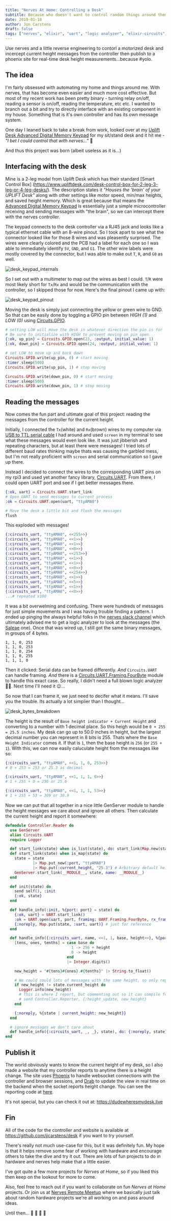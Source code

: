 ```yaml
---
title: "Nerves At Home: Controlling a Desk"
subtitle: Because who doesn't want to control random things around them using nerves?
date: 2019-01-18
author: Jon Carstens
draft: false
tags: ["nerves", "elixir", "uart", "logic analyzer", "elixir-circuits", "gpio"]
---
```


Use nerves and a little reverse engineering to contorl a motorized desk and
incercept current height messages from the controller then publish to a phoenix
site for real-time desk height measurements...because #yolo.

<!--more-->

## The idea

I'm fairly obsessed with automating my home and things around me. With nerves,
that has become even easier and much more cost effective. But most of my recent 
work has been pretty binary - turning relay on/off, reading a sensor is on/off,
reading the temperature, etc etc. I wanted to branch out a bit and try to
directly interface with an existing component in my house. Something that is it's
own controller and has its own message system.

One day I leaned back to take a break from work, looked over at my [Uplift Desk
Advanced Digital Memory Keypad](https://www.upliftdesk.com/advanced-digital-memory-keypad/)
for my sit/stand desk and it hit me - _"I bet I could control that with nerves..."_
🤔

And thus this project was born (albeit useless as it is...)

## Interfacing with the desk

Mine is a 2-leg model from Uplift Desk which has their standard [Smart Control Box]
(https://www.upliftdesk.com/desk-control-box-for-2-leg-3-leg-or-4-leg-desks/).
The description states it _"Houses the 'brain' of your UPLIFT Desk"_ along with
other settings like motor speed, min/max heights, and saved height memory. Which
is great because that means the [Advanced Digital Memory Keypad](https://www.upliftdesk.com/advanced-digital-memory-keypad/)
is essentially just a simple microcontroller receiving and sending messages with
"the brain", so we can intercept there with the nerves controller.

The keypad connects to the desk controller via a RJ45 jack and looks like a
typical ethernet cable with an 8-wire pinout. So I took apart to see what the
connector looked like for those 8 wires and was pleasently surprised. The wires
were clearly colored and the PCB had a label for each one so I was able to immediately
identify `5V`, `GND`, and `G1`. The other wire labels were mostly covered by the
connector, but I was able to make out `T`, `R`, and `G0` as well.

![desk_keypad_internals](/images/2019-01-18/desk_keypad_internals.jpg)

So I set out with a multimeter to map out the wires as best I could. `T`/`R` were
most likely short for `Tx`/`Rx` and would be the communication with the controller,
so I skipped those for now. Here's the final pinout I came up with:

![desk_keypad_pinout](/images/2019-01-18/desk_keypad_pinout.png)

Moving the desk is simply just connecting the yellow or green wire to GND. So that
can be easily done by toggling a GPIO pin between _HIGH (1)_ and _LOW (0)_ using
[Circuits.GPIO](https://github.com/elixir-circuits/circuits_gpio).

```elixir
# setting LOW will move the desk in whatever direction the pin is for
# Be sure to initialize with HIGH to prevent moving on pin open.
{:ok, up_pin} = Circuits.GPIO.open(23, :output, initial_value: 1)
{:ok, down_pin} = Circuits.GPIO.open(24, :output, initial_value: 1)

# set LOW to move up and back down
Circuits.GPIO.write(up_pin, 0) # start moving
:timer.sleep(500) 
Circuits.GPIO.write(up_pin, 1) # stop moving

Circuits.GPIO.write(down_pin, 0) # start moving
:timer.sleep(500) 
Circuits.GPIO.write(down_pin, 1) # stop moving
```

## Reading the messages

Now comes the fun part and ultimate goal of this project: reading the messages 
from the controller for the current height.

Initially, I connected the `Tx`(white) and `Rx`(brown) wires to my computer via
[USB to TTL serial cable](https://www.adafruit.com/product/954) I had around and
used `screen` in my terminal to see what these messages would even look like.
It was just jibberish and repeating characters, but at least there were messages!
I tried lots of different baud rates thinking maybe thats was causing the garbled
mess, but I'm not really proficient with `screen` and serial communication so
I gave up there.

Instead I decided to connect the wires to the corresponding UART pins on my rpi3
and used yet another fancy library, [Circuits.UART](https://github.com/elixir-circuits/circuits_gpio).
From there, I could open UART port and see if I get better messages there.

```elixir
{:ok, uart} = Circuits.UART.start_link
# Open UART to send messages to current process
:ok = Circuits.UART.open(uart, "ttyAMA0")

# Move the desk a little bit and flush the messages
flush
```

This exploded with messages! 
```elixir
{:circuits_uart, "ttyAMA0", <<255>>}
{:circuits_uart, "ttyAMA0", <<1>>}
{:circuits_uart, "ttyAMA0", <<1>>}
{:circuits_uart, "ttyAMA0", <<0>>}
{:circuits_uart, "ttyAMA0", <<253>>}
{:circuits_uart, "ttyAMA0", <<1>>}
{:circuits_uart, "ttyAMA0", <<1>>}
{:circuits_uart, "ttyAMA0", <<0>>}
{:circuits_uart, "ttyAMA0", <<254>>}
{:circuits_uart, "ttyAMA0", <<1>>}
{:circuits_uart, "ttyAMA0", <<5>>}
{:circuits_uart, "ttyAMA0", <<1>>}
{:circuits_uart, "ttyAMA0", <<0>>}
...# repeated x100 
```

It was a bit overwelming and confusing. There were hundreds of messages for just
simple movements and I was having trouble finding a pattern. I ended up pinging
the always helpful folks in the [nerves slack channel](https://elixir-lang.slack.com/messages/C0AB4A879/)
which ultimately advised me to get a logic analyzer to look at the messages (the
[Saleae](https://www.saleae.com) one). Once that was wired up, I still got
the same binary messages, in groups of 4 bytes.

```
1, 1, 0, 253
1, 1, 0, 253
1, 1, 0, 254
1, 1, 0, 255
1, 1, 1, 0
```
Then it clicked: Serial data can be framed differently. _And_ `Circuits.UART` can
handle framing. _And_ there is a [Circuits.UART.Framing.FourByte](https://github.com/elixir-circuits/circuits_uart/blob/master/lib/uart/framing/fourbyte.ex)
module to handle this exact case. So really, I didn't need a full blown logic
analyzer 🤦‍♂. Next time I'll need it 😉...

So now that I can frame it, we just need to decifer what it means. I'll save you
the trouble. Its actually a lot simplier than I thought...

![desk_bytes_breakdown](/images/2019-01-18/desk_bytes_breakdown.png)

The height is the result of `Base height indicator + Current Height` and converting
to a number with 1 decimal place. So this heigh would be `0 + 255 = 25.5 inches`.
My desk can go up to 50.0 inches in height, but the largest decimal number you can
represent in 8 bits is 255. Thats where the `Base Height Indicator` comes it. If
that is `1`, then the base height is `256` (or `255 + 1`). With this, we can now
easily caluculate height from the messages like so:

```elixir
{:circuits_uart, "ttyAMA0", <<1, 1, 0, 253>>}
# 0 + 253 = 253 or 25.3 as decimal

{:circuits_uart, "ttyAMA0", <<1, 1, 1, 0>>}
# 1 + 255 + 0 = 256 or 25.6

{:circuits_uart, "ttyAMA0", <<1, 1, 1, 53>>}
# 1 + 255 + 53 = 309 or 30.9
```

Now we can put that all together in a nice little GenServer module to handle the
height messages we care about and ignore all others. Then calculate the current 
height and report it somewhere:

```elixir
defmodule Controller.Reader do
  use GenServer
  alias Circuits.UART
  require Logger

  def start_link(state) when is_list(state), do: start_link(Map.new(state))
  def start_link(state) when is_map(state) do
    state = state
            |> Map.put_new(:port, "ttyAMA0")
            |> Map.put(:current_height, "25.3") # Arbitrary default height (my current minimum allowed height)
    GenServer.start_link(__MODULE__, state, name: __MODULE__)
  end

  def init(state) do
    send self(), :init
    {:ok, state}
  end

  def handle_info(:init, %{port: port} = state) do
    {:ok, uart} = UART.start_link()
    :ok = UART.open(uart, port, framing: UART.Framing.FourByte, rx_framing_timeout: 10)
    {:noreply, Map.put(state, :uart, uart)} # just for reference
  end

  def handle_info({:circuits_uart, name, <<1, 1, base, height>>}, %{port: port} = state) when name == port do
    [tens, ones, tenths] = case base do
                             1 -> 256 + height
                             0 -> height
                           end
                           |> Integer.digits()

    new_height = "#{tens}#{ones}.#{tenths}" |> String.to_float()

    # We could could lots of messages with the same height, so only report changes here
    if new_height != state.current_height do
      Logger.info(new_height)
      # This is where I report, but commenting out so it can compile for you
      # send Controller.Reporter, {:height_update, new_height}
    end

    {:noreply, %{state | current_height: new_height}}
  end

  # ignore messages we don't care about
  def handle_info({:circuits_uart, _, _}, state), do: {:noreply, state}
end
```

## Publish it

The world obviously wants to know the current height of my desk, so I also made a
website that my controller reports to anytime there is a height change. The site
uses [Phoenix](https://phoenixframework.org) to handle websocket connections with
the controller and browser sessions, and [Drab](https://github.com/grych/drab) to
update the view in real time on the backend when the socket reports height change.
You can see the reporting code at [here](https://github.com/jjcarstens/desk/blob/master/controller/lib/controller/reporter.ex).

It's not special, but you can check it out at: https://dudewheresmydesk.live

## Fin

All of the code for the controller and website is available at https://github.com/jjcarstens/desk
if you want to try yourself.

There's really not much use-case for this, but it was definitely fun. My hope is
that it helps remove some fear of working with hardware and encourage others to
take the dive and try it out. There are lots of fun projects to do in hardware and
nerves help make that a little easier.

I've got quite a few more projects for _Nerves at Home_, so if you liked this then
keep on the lookout for more to come.

Also, feel free to reach out if you want to collaborate on fun _Nerves at Home_
projects. Or join us at [Nerves Remote Meetup](https://twitter.com/NervesMeetup)
where we basically just talk about random hardware projects we're all working on
and pass around ideas.

Until then... 🎉 🍹 🌴 👋